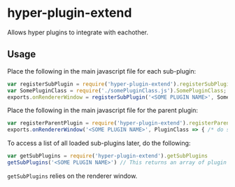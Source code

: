 # hyper-plugin-extend

Allows hyper plugins to integrate with eachother.

## Usage

Place the following in the main javascript file for each sub-plugin:

```js
var registerSubPlugin = require('hyper-plugin-extend').registerSubPlugin;
var SomePluginClass = require('./somePluginClass.js').SomePluginClass;
exports.onRendererWindow = registerSubPlugin('<SOME PLUGIN NAME>', SomePluginClass);
```

Place the following in the main javascript file for the parent plugin:

```js
var registerParentPlugin = require('hyper-plugin-extend').registerParentPlugin;
exports.onRendererWindow('<SOME PLUGIN NAME>', PluginClass => { /* do something */ })
```

To access a list of all loaded sub-plugins later, do the following:

```js
var getSubPlugins = require('hyper-plugin-extend').getSubPlugins
getSubPlugins('<SOME PLUGIN NAME>') // This returns an array of plugin classes
```

`getSubPlugins` relies on the renderer window.